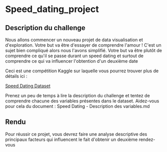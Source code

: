 # Speed_dating_project

## Description du challenge 


Nous allons commencer un nouveau projet de data visualisation et d'exploration.
Votre but va être d'essayer de comprendre l'amour ! 
C'est un sujet bien compliqué alors nous l'avons simplifié. Votre but va être plutôt de comprendre ce qu'il se passe durant un speed dating et surtout de comprendre ce qui va influencer l'obtention d'un deuxième date

Ceci est une compétition Kaggle sur laquelle vous pourrez trouver plus de détails ici :

[Speed Dating Dataset](https://www.kaggle.com/annavictoria/speed-dating-experiment#Speed%20Dating%20Data%20Key.doc)

Prenez un peu de temps à lire la description du challenge et tentez de comprendre chacune des variables présentes dans le dataset. 
Aidez-vous pour cela du document : Speed Dating - Description des variables.md

## Rendu

Pour réussir ce projet, vous devrez faire une analyse descriptive des principaux facteurs qui influencent le fait d'obtenir
un deuxième rendez-vous